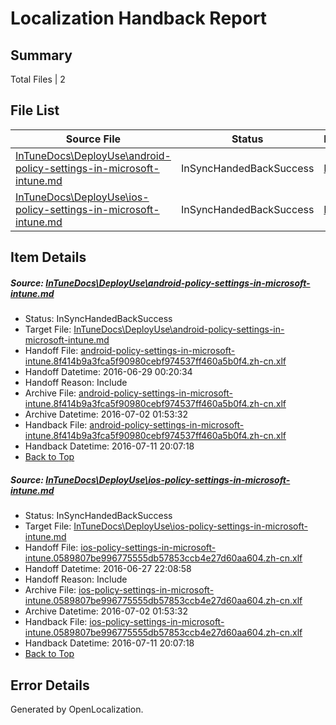 # <a name='report-top'></a> Localization Handback Report

## Summary
 Total Files | 2

## File List
 Source File | Status | Details 
 ----------- | ------ | ------- 
 [InTuneDocs\DeployUse\android-policy-settings-in-microsoft-intune.md](https://github.com/Microsoft/IntuneDocs-pr/blob/62beaec31a0cdc3c28fd3eed820a6771e42ef3e7/InTuneDocs/DeployUse/android-policy-settings-in-microsoft-intune.md) | InSyncHandedBackSuccess | [Details](#f4c0eccb0cd30daaba97e8f34eea69e3d0e8e0ad14)
 [InTuneDocs\DeployUse\ios-policy-settings-in-microsoft-intune.md](https://github.com/Microsoft/IntuneDocs-pr/blob/f9a492a16605130743b943f6aa49d1d633eb97d4/InTuneDocs/DeployUse/ios-policy-settings-in-microsoft-intune.md) | InSyncHandedBackSuccess | [Details](#3292df922eeb53108f2b34d4113b0b6c5a11456460)

## Item Details
##### <a name='f4c0eccb0cd30daaba97e8f34eea69e3d0e8e0ad14'></a> Source: [InTuneDocs\DeployUse\android-policy-settings-in-microsoft-intune.md](https://github.com/Microsoft/IntuneDocs-pr/blob/62beaec31a0cdc3c28fd3eed820a6771e42ef3e7/InTuneDocs/DeployUse/android-policy-settings-in-microsoft-intune.md)
* Status: InSyncHandedBackSuccess
* Target File: [InTuneDocs\DeployUse\android-policy-settings-in-microsoft-intune.md](https://github.com/Microsoft/IntuneDocs-pr.zh-cn/blob/954b94d6c49de92102754e398a3f0576538f7b5b/InTuneDocs/DeployUse/android-policy-settings-in-microsoft-intune.md)
* Handoff File: [android-policy-settings-in-microsoft-intune.8f414b9a3fca5f90980cebf974537ff460a5b0f4.zh-cn.xlf](https://github.com/Microsoft/EM.handoff/blob/1698bc05186a43f4778477f33e7f3297a7821044/ol-handoff/Microsoft/IntuneDocs-pr.zh-cn/master/android-policy-settings-in-microsoft-intune.8f414b9a3fca5f90980cebf974537ff460a5b0f4.zh-cn.xlf)
* Handoff Datetime: 2016-06-29 00:20:34
* Handoff Reason: Include
* Archive File: [android-policy-settings-in-microsoft-intune.8f414b9a3fca5f90980cebf974537ff460a5b0f4.zh-cn.xlf](https://github.com/Microsoft/EM.handoff/blob/ef73adf822b744c7ce02e653dc12ce530e4b264a/ol-handoff/Microsoft/IntuneDocs-pr.zh-cn/master/archive/android-policy-settings-in-microsoft-intune.8f414b9a3fca5f90980cebf974537ff460a5b0f4.zh-cn.xlf)
* Archive Datetime: 2016-07-02 01:53:32
* Handback File: [android-policy-settings-in-microsoft-intune.8f414b9a3fca5f90980cebf974537ff460a5b0f4.zh-cn.xlf](https://github.com/Microsoft/EM.handback/blob/07a066d76efaf944b4090f3cd8b8e6eb332820a4/ol-handback/Microsoft/IntuneDocs-pr.zh-cn/master/android-policy-settings-in-microsoft-intune.8f414b9a3fca5f90980cebf974537ff460a5b0f4.zh-cn.xlf)
* Handback Datetime: 2016-07-11 20:07:18
* [Back to Top](#report-top)

##### <a name='3292df922eeb53108f2b34d4113b0b6c5a11456460'></a> Source: [InTuneDocs\DeployUse\ios-policy-settings-in-microsoft-intune.md](https://github.com/Microsoft/IntuneDocs-pr/blob/f9a492a16605130743b943f6aa49d1d633eb97d4/InTuneDocs/DeployUse/ios-policy-settings-in-microsoft-intune.md)
* Status: InSyncHandedBackSuccess
* Target File: [InTuneDocs\DeployUse\ios-policy-settings-in-microsoft-intune.md](https://github.com/Microsoft/IntuneDocs-pr.zh-cn/blob/954b94d6c49de92102754e398a3f0576538f7b5b/InTuneDocs/DeployUse/ios-policy-settings-in-microsoft-intune.md)
* Handoff File: [ios-policy-settings-in-microsoft-intune.0589807be996775555db57853ccb4e27d60aa604.zh-cn.xlf](https://github.com/Microsoft/EM.handoff/blob/19970a274a7bd105c45e3ee35ff31e642aa44625/ol-handoff/Microsoft/IntuneDocs-pr.zh-cn/master/ios-policy-settings-in-microsoft-intune.0589807be996775555db57853ccb4e27d60aa604.zh-cn.xlf)
* Handoff Datetime: 2016-06-27 22:08:58
* Handoff Reason: Include
* Archive File: [ios-policy-settings-in-microsoft-intune.0589807be996775555db57853ccb4e27d60aa604.zh-cn.xlf](https://github.com/Microsoft/EM.handoff/blob/ef73adf822b744c7ce02e653dc12ce530e4b264a/ol-handoff/Microsoft/IntuneDocs-pr.zh-cn/master/archive/ios-policy-settings-in-microsoft-intune.0589807be996775555db57853ccb4e27d60aa604.zh-cn.xlf)
* Archive Datetime: 2016-07-02 01:53:32
* Handback File: [ios-policy-settings-in-microsoft-intune.0589807be996775555db57853ccb4e27d60aa604.zh-cn.xlf](https://github.com/Microsoft/EM.handback/blob/07a066d76efaf944b4090f3cd8b8e6eb332820a4/ol-handback/Microsoft/IntuneDocs-pr.zh-cn/master/ios-policy-settings-in-microsoft-intune.0589807be996775555db57853ccb4e27d60aa604.zh-cn.xlf)
* Handback Datetime: 2016-07-11 20:07:18
* [Back to Top](#report-top)


## Error Details

Generated by OpenLocalization.

